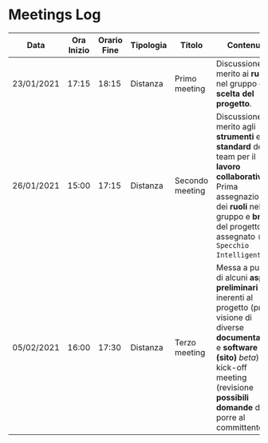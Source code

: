 # Meetings Log

| Data       | Ora Inizio | Orario Fine | Tipologia | Titolo          | Contenuto                                                                                                                                                                                                                        |
| ---------- | ---------- | ----------- | --------- | --------------- | -------------------------------------------------------------------------------------------------------------------------------------------------------------------------------------------------------------------------------- |
| 23/01/2021 | 17:15      | 18:15       | Distanza  | Primo meeting   | Discussione in merito ai __ruoli__ nel gruppo e alla __scelta del progetto__.                                                                                                                                                    |
| 26/01/2021 | 15:00      | 17:15       | Distanza  | Secondo meeting | Discussione in merito agli __strumenti__ e agli __standard__ del team per il __lavoro collaborativo.__ Prima assegnazione dei __ruoli__ nel gruppo e __brief__ del progetto assegnato `(n.3 Specchio Intelligente)`.             |
| 05/02/2021 | 16:00      | 17:30       | Distanza  | Terzo meeting   | Messa a punto di alcuni __aspetti preliminari__ inerenti al progetto (presa visione di diverse __documentazioni__ e __software (sito)__ _beta_) e al kick-off meeting (revisione __possibili domande__ da porre al committente). |